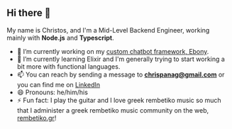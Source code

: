 ## Hi there 👋

My name is Christos, and I'm a Mid-Level Backend Engineer, working mainly with **Node.js** and **Typescript**. 

- 🔭 I’m currently working on my [custom chatbot framework, Ebony](https://github.com/chrispanag/ebony).
- 🌱 I’m currently learning Elixir and I'm generally trying to start working a bit more with functional languages.
- 📫 You can reach by sending a message to **chrispanag@gmail.com** or you can find me on [LinkedIn](https://www.linkedin.com/in/chrispanag/)
- 😄 Pronouns: he/him/his
- ⚡ Fun fact: I play the guitar and I love greek rembetiko music so much that I administer a greek rembetiko music community on the web, [rembetiko.gr](https://rembetiko.gr)!

